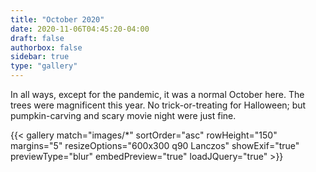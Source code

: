 ```yaml
---
title: "October 2020"
date: 2020-11-06T04:45:20-04:00
draft: false
authorbox: false
sidebar: true
type: "gallery"
---
```


In all ways, except for the pandemic, it was a normal October here. The trees were magnificent this year. No trick-or-treating for Halloween; but pumpkin-carving and scary movie night were just fine.

<!--more-->

{{< gallery match="images/*" sortOrder="asc" rowHeight="150" margins="5" resizeOptions="600x300 q90 Lanczos" showExif="true" previewType="blur" embedPreview="true" loadJQuery="true" >}}